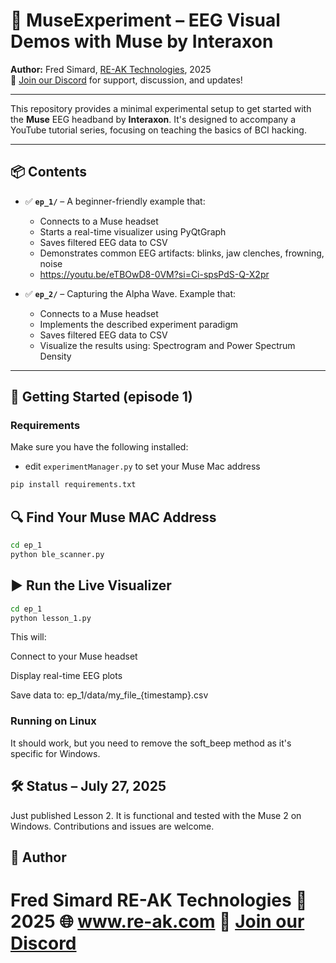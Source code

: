 # 🧠 MuseExperiment – EEG Visual Demos with Muse by Interaxon

**Author:** Fred Simard, [RE-AK Technologies](https://www.re-ak.com), 2025  
📣 [Join our Discord](https://discord.gg/XzeDHJf6ne) for support, discussion, and updates!

---

This repository provides a minimal experimental setup to get started with the **Muse** EEG headband by **Interaxon**. It's designed to accompany a YouTube tutorial series, focusing on teaching the basics of BCI hacking.



---

## 📦 Contents

- ✅ **`ep_1/`** – A beginner-friendly example that:
  - Connects to a Muse headset
  - Starts a real-time visualizer using PyQtGraph
  - Saves filtered EEG data to CSV
  - Demonstrates common EEG artifacts: blinks, jaw clenches, frowning, noise
  - https://youtu.be/eTBOwD8-0VM?si=Ci-spsPdS-Q-X2pr


- ✅ **`ep_2/`** – Capturing the Alpha Wave. Example that:
  - Connects to a Muse headset
  - Implements the described experiment paradigm
  - Saves filtered EEG data to CSV
  - Visualize the results using: Spectrogram and Power Spectrum Density

---

## 🚀 Getting Started (episode 1)

### Requirements

Make sure you have the following installed:

- edit `experimentManager.py` to set your Muse Mac address

```bash
pip install requirements.txt
```

## 🔍 Find Your Muse MAC Address

```bash
cd ep_1
python ble_scanner.py
```

## ▶️ Run the Live Visualizer

```bash
cd ep_1
python lesson_1.py
```

This will:

Connect to your Muse headset

Display real-time EEG plots

Save data to:
ep_1/data/my_file_{timestamp}.csv

### Running on Linux
It should work, but you need to remove the soft_beep method as it's specific for Windows.


## 🛠️ Status – July 27, 2025
Just published Lesson 2. It is functional and tested with the Muse 2 on Windows. Contributions and issues are welcome.

## 👤 Author
Fred Simard
RE-AK Technologies
📅 2025
🌐 www.re-ak.com
💬 [Join our Discord](https://discord.gg/XzeDHJf6ne)
=======

